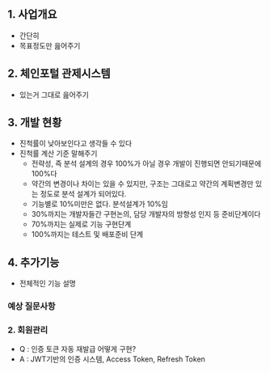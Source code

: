 ## 1. 사업개요
- 간단히
- 목표정도만 읊어주기

## 2. 체인포털 관제시스템
- 있는거 그대로 읊어주기

## 3. 개발 현황
- 진척률이 낮아보인다고 생각들 수 있다
- 진척률 계산 기준 말해주기
	- 전략성, 즉 분석 설계의 경우 100%가 아닐 경우 개발이 진행되면 안되기때문에 100%다
	- 약간의 변경이나 차이는 있을 수 있지만, 구조는 그대로고 약간의 계획변경만 있는 정도로 분석 설계가 되어있다.
	- 기능별로 10%미만은 없다. 분석설계가 10%임
	- 30%까지는 개발자들간 구현논의, 담당 개발자의 방향성 인지 등 준비단계이다
	- 70%까지는 실제로 기능 구현단계
	- 100%까지는 테스트 및 배포준비 단계


## 4. 추가기능
- 전체적인 기능 설명
### 예상 질문사항
### 2. 회원관리 
- Q : 인증 토큰 자동 재발급 어떻게 구현?
- A : JWT기반의 인증 시스템, Access Token, Refresh Token